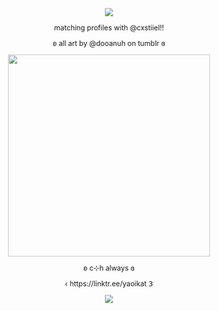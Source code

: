 <p align="center">
 <img src="https://komarev.com/ghpvc/?username=yaoikat&color=blue&style=plastic&abbreviated=false&label=☆"
</p>
 <p align="center">
matching profiles with @cxstiiel!!
  </p>

  <p align="center">
ʚ all art by @dooanuh on tumblr ɞ
   
<p align="center">
  <img src="https://i.postimg.cc/KvsqfZ5X/castiel.png" width="400">
</p>

<p align="center">
ʚ c⊹h always ɞ

<p align="center">
‹ https://linktr.ee/yaoikat 𝟥

<p align="center">
<img src="https://spotify-github-profile.kittinanx.com/api/view?uid=lpmqz3bufqngt56rz8g8mtxxc&cover_image=true&theme=novatorem&show_offline=true&background_color=121212&interchange=true">
</p>


